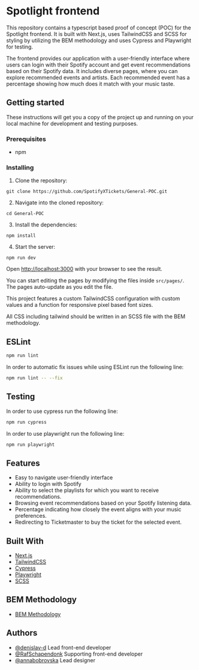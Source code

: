 # Spotlight frontend

This repository contains a typescript based proof of concept (POC) for the Spotlight frontend. It is built with Next.js, uses TailwindCSS and SCSS for styling by utilizing the BEM methodology and uses Cypress and Playwright for testing.

The frontend provides our application with a user-friendly interface where users can login with their Spotify account and get event recommendations based on their Spotify data. It includes diverse pages, where you can explore recommended events and artists. Each recommended event has a percentage showing how much does it match with your music taste. 

## Getting started

These instructions will get you a copy of the project up and running on your local machine for development and testing purposes.

### Prerequisites

- npm

### Installing
1. Clone the repository:
```
git clone https://github.com/SpotifyXTickets/General-POC.git
```
2. Navigate into the cloned repository:
```
cd General-POC
```
3. Install the dependencies:
```
npm install
```
4. Start the server:
```
npm run dev
```

Open [http://localhost:3000](http://localhost:3000) with your browser to see the result.

You can start editing the pages by modifying the files inside `src/pages/`. The pages auto-update as you edit the file.

This project features a custom TailwindCSS configuration with custom values and a function for responsive pixel based font sizes.

All CSS including tailwind should be written in an SCSS file with the BEM methodology.

## ESLint

```bash
npm run lint
```
In order to automatic fix issues while using ESLint run the following line:
```bash
npm run lint -- --fix
```

## Testing

In order to use cypress run the following line:

```bash
npm run cypress
```

In order to use playwright run the following line:

```bash
npm run playwright
```

## Features

- Easy to navigate user-friendly interface
- Ability to login with Spotify
- Ability to select the playlists for which you want to receive recommendations.
- Browsing event recommendations based on your Spotify listening data.
- Percentage indicating how closely the event aligns with your music preferences.
- Redirecting to Ticketmaster to buy the ticket for the selected event.

## Built With

- [Next.js](https://nextjs.org/docs)
- [TailwindCSS](https://tailwindcss.com/docs/installation)
- [Cypress](https://docs.cypress.io/guides/overview/why-cypress)
- [Playwright](https://playwright.dev/docs/getting-started-vscode)
- [SCSS](https://sass-lang.com/documentation/syntax/)  

## BEM Methodology

- [BEM Methodology](https://getbem.com)

## Authors

- [@denislav-d](https://github.com/denislav-d) Lead front-end developer
- [@RafSchapendonk](https://github.com/RafSchapendonk) Supporting front-end developer
- [@annabobrovska](https://github.com/annabobrovska) Lead designer
